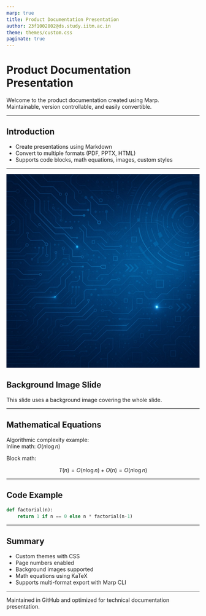 ```yaml
---
marp: true
title: Product Documentation Presentation
author: 23f1002802@ds.study.iitm.ac.in
theme: themes/custom.css
paginate: true
---
```


<!-- _footer: 23f1002802@ds.study.iitm.ac.in -->

# Product Documentation Presentation

Welcome to the product documentation created using Marp.  
Maintainable, version controllable, and easily convertible.

---

## Introduction

- Create presentations using Markdown  
- Convert to multiple formats (PDF, PPTX, HTML)  
- Supports code blocks, math equations, images, custom styles

---

![bg cover](https://raw.githubusercontent.com/Dixit00001/proj0/main/images/background.jpg)

## Background Image Slide

This slide uses a background image covering the whole slide.

---

## Mathematical Equations

Algorithmic complexity example:  
Inline math: $O(n \log n)$

Block math:

$$
T(n) = O(n \log n) + O(n) = O(n \log n)
$$

---

## Code Example

```python
def factorial(n):
    return 1 if n == 0 else n * factorial(n-1)
```

---

## Summary

- Custom themes with CSS  
- Page numbers enabled  
- Background images supported  
- Math equations using KaTeX  
- Supports multi-format export with Marp CLI

---

<footer>Maintained in GitHub and optimized for technical documentation presentation.</footer>
